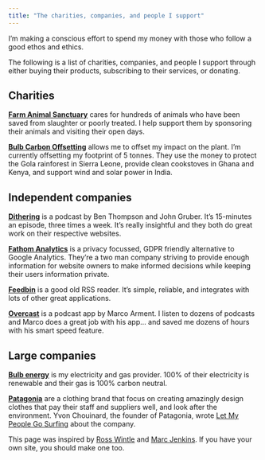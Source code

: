```yaml
---
title: "The charities, companies, and people I support"
---
```


I’m making a conscious effort to spend my money with those who follow a good ethos and ethics.

The following is a list of charities, companies, and people I support through either buying their products, subscribing to their services, or donating.

## Charities

**[Farm Animal Sanctuary](https://www.thefarmanimalsanctuary.co.uk/)** cares for hundreds of animals who have been saved from slaughter or poorly treated. I help support them by sponsoring their animals and visiting their open days.

**[Bulb Carbon Offsetting](https://bulb.co.uk/carbon-calculator/)** allows me to offset my impact on the plant. I’m currently offsetting my footprint of 5 tonnes. They use the money to protect the Gola rainforest in Sierra Leone, provide clean cookstoves in Ghana and Kenya, and support wind and solar power in India.

## Independent companies

**[Dithering](https://dithering.fm/)** is a podcast by Ben Thompson and John Gruber. It’s 15-minutes an episode, three times a week. It’s really insightful and they both do great work on their respective websites.

**[Fathom Analytics](https://usefathom.com/ref/ZIAIFM)** is a privacy focussed, GDPR friendly alternative to Google Analytics. They’re a two man company striving to provide enough information for website owners to make informed decisions while keeping their users information private.

**[Feedbin](https://feedbin.com/)** is a good old RSS reader. It’s simple, reliable, and integrates with lots of other great applications.

**[Overcast](https://overcast.fm/)** is a podcast app by Marco Arment. I listen to dozens of podcasts and Marco does a great job with his app… and saved me dozens of hours with his smart speed feature.

## Large companies

**[Bulb energy](https://www.bulb.me/davidr1004)** is my electricity and gas provider. 100% of their electricity is renewable and their gas is 100% carbon neutral.

**[Patagonia](https://www.patagonia.com/)** are a clothing brand that focus on creating amazingly design clothes that pay their staff and suppliers well, and look after the environment. Yvon Chouinard, the founder of Patagonia, wrote [Let My People Go Surfing](https://www.goodreads.com/book/show/22155.Let_My_People_Go_Surfing) about the company.

This page was inspired by [Ross Wintle](https://rosswintle.uk/supports/) and [Marc Jenkins](http://www.marcjenkins.co.uk/supports/). If you have your own site, you should make one too.